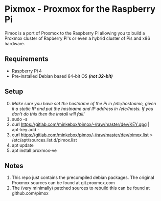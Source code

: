 Pixmox - Proxmox for the Raspberry Pi
===

Pimox is a port of Proxmox to the Raspberry Pi allowing you to build a Proxmox cluster of Rapberry Pi's or even a hybrid cluster of Pis and x86 hardware.

Requirements
---
* Raspberry Pi 4
* Pre-installed Debian based 64-bit OS ___(not 32-bit)___

Setup
---
0. *Make sure you have set the hostname of the Pi in /etc/hostname, given it a static IP and put the hostname and IP address in /etc/hosts. If you don't do this then the install will fail!*
1. sudo -s
2. curl https://gitlab.com/minkebox/pimox/-/raw/master/dev/KEY.gpg | apt-key add -
3. curl https://gitlab.com/minkebox/pimox/-/raw/master/dev/pimox.list > /etc/apt/sources.list.d/pimox.list
4. apt update
5. apt install proxmox-ve

Notes
---
1. This repo just contains the precompiled debian packages. The original Proxmox sources can be found at git.proxmox.com
2. The (very minimally) patched sources to rebuild this can be found at github.com/pimox
